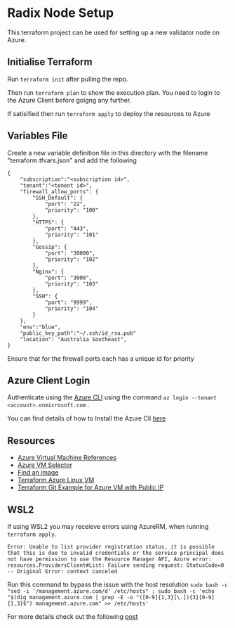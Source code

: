 # Radix Node Setup
This terraform project can be used for setting up a new validator node on Azure.  


## Initialise Terraform
Run ```terraform init``` after pulling the repo.  

Then run ```terraform plan``` to show the execution plan.  You need to login to the Azure Client before goigng any further.

If satisified then run ```terraform apply``` to deploy the resources to Azure

## Variables File
Create a new variable definition file in this directory with the filename "terraform.tfvars.json" and add the following
```
{
    "subscription":"<subscription id>",
    "tenant":"<tenent id>",
    "firewall_allow_ports": {
        "SSH_Default": {
            "port": "22",
            "priority": "100"
        },
        "HTTPS": {
            "port": "443",
            "priority": "101"
        },
        "Gossip": {
            "port": "30000",
            "priority": "102"
        },
        "Nginx": {
            "port": "3000",
            "priority": "103"
        },
        "SSH": {
            "port": "9999",
            "priority": "104"
        }
    },
    "env":"blue",
    "public_key_path":"~/.ssh/id_rsa.pub"
    "location": "Australia Southeast",
}
```
Ensure that for the firewall ports each has a unique id for priority


## Azure Client Login
Authenticate using the [Azure CLI](https://registry.terraform.io/providers/hashicorp/azurerm/latest/docs/guides/azure_cli) using the command ```az login --tenant <account>.onmicrosoft.com``` .  

You can find details of how to Install the Azure Cli [here](https://learn.microsoft.com/en-us/cli/azure/install-azure-cli)

## Resources
- [Azure Virtual Machine References](https://learn.microsoft.com/en-us/azure/virtual-machines/)
- [Azure VM Selector](https://azure.microsoft.com/en-au/pricing/vm-selector/)
- [Find an image](https://learn.microsoft.com/en-us/azure/virtual-machines/linux/cli-ps-findimage)
- [Terraform Azure Linux VM](https://registry.terraform.io/providers/hashicorp/azurerm/latest/docs/resources/linux_virtual_machine)
- [Terraform Git Example for Azure VM with Public IP](https://github.com/hashicorp/terraform-provider-azurerm/blob/main/examples/virtual-machines/linux/public-ip/main.tf)

## WSL2
If using WSL2 you may receieve errors using AzureRM, when running ```terraform apply```.  

```
Error: Unable to list provider registration status, it is possible that this is due to invalid credentials or the service principal does not have permission to use the Resource Manager API, Azure error: resources.ProvidersClient#List: Failure sending request: StatusCode=0 -- Original Error: context canceled
```

Run this command to bypass the issue with the host resolution  ```sudo bash -c "sed -i '/management.azure.com/d' /etc/hosts" ; sudo bash -c 'echo "$(dig management.azure.com | grep -E -o "([0-9]{1,3}[\.]){3}[0-9]{1,3}$") management.azure.com" >> /etc/hosts'```

For more details check out the following [post](https://github.com/microsoft/WSL/issues/8022) 
